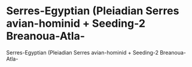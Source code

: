 # Serres-Egyptian (Pleiadian Serres avian-hominid + Seeding-2 Breanoua-Atla-

Serres-Egyptian (Pleiadian Serres avian-hominid + Seeding-2 Breanoua-Atla-